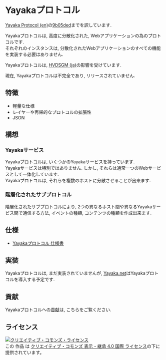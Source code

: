 # Yayakaプロトコル

[Yayaka Protocol (en)](https://github.com/Yayaka/Yayaka)の[9b05ded](https://github.com/Yayaka/Yayaka/tree/9b05ded5d80ae87ada892dee13ace3b98b0c24d6)までを訳しています.

Yayakaプロトコルは, 高度に分散化された, Webアプリケーションの為のプロトコルです.  
それぞれのインスタンスは, 分散化されたWebアプリケーションのすべての機能を実装する必要はありません.

Yayakaプロトコルは, [HVDSGM (ja)](https://hakabahitoyo.wordpress.com/2017/05/22/hvdsgm/)の影響を受けています.

現在, Yayakaプロトコルは不完全であり, リリースされていません.


## 特徴

- 軽量な仕様
- レイヤーや再帰的なプロトコルの拡張性
- JSON


## 構想

### Yayakaサービス

Yayakaプロトコルは, いくつかのYayakaサービスを持っています.  
Yayakaサービスは特別ではありません. しかし, それらは通常一つのWebサービスとして一体化しています.  
Yayakaプロトコルは, それらを複数のホストに分散させることが出来ます.  


### 階層化されたサブプロトコル

階層化されたサブプロトコルにより, 2つの異なるホスト間や異なるYayakaサービス間で通信する方法, イベントの種類, コンテンツの種類を作成出来ます.


## 仕様

- [Yayakaプロトコル 仕様書](specification/index.md)


## 実装

Yayakaプロトコルは, まだ実装されていませんが, [Yayaka.net](https://yayaka.net)はYayakaプロトコルを導入する予定です.

## 貢献

Yayakaプロトコルへの[貢献](CONTRIBUTING.md)は, こちらをご覧ください.

## ライセンス

<a rel="license" href="http://creativecommons.org/licenses/by-sa/4.0/"><img alt="クリエイティブ・コモンズ・ライセンス" style="border-width:0" src="https://i.creativecommons.org/l/by-sa/4.0/88x31.png" /></a><br />この 作品 は <a rel="license" href="http://creativecommons.org/licenses/by-sa/4.0/">クリエイティブ・コモンズ 表示 - 継承 4.0 国際 ライセンス</a>の下に提供されています。
